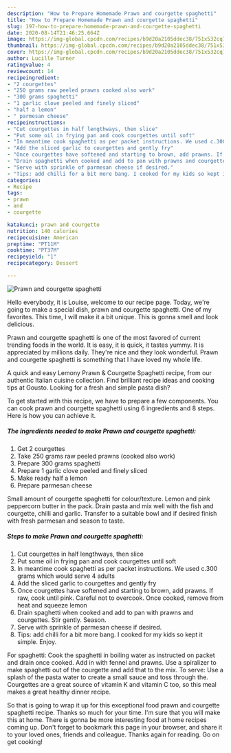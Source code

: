 ```yaml
---
description: "How to Prepare Homemade Prawn and courgette spaghetti"
title: "How to Prepare Homemade Prawn and courgette spaghetti"
slug: 197-how-to-prepare-homemade-prawn-and-courgette-spaghetti
date: 2020-08-14T21:46:25.664Z
image: https://img-global.cpcdn.com/recipes/b9d20a2105ddec38/751x532cq70/prawn-and-courgette-spaghetti-recipe-main-photo.jpg
thumbnail: https://img-global.cpcdn.com/recipes/b9d20a2105ddec38/751x532cq70/prawn-and-courgette-spaghetti-recipe-main-photo.jpg
cover: https://img-global.cpcdn.com/recipes/b9d20a2105ddec38/751x532cq70/prawn-and-courgette-spaghetti-recipe-main-photo.jpg
author: Lucille Turner
ratingvalue: 4
reviewcount: 14
recipeingredient:
- "2 courgettes"
- "250 grams raw peeled prawns cooked also work"
- "300 grams spaghetti"
- "1 garlic clove peeled and finely sliced"
- "half a lemon"
- " parmesan cheese"
recipeinstructions:
- "Cut courgettes in half lengthways, then slice"
- "Put some oil in frying pan and cook courgettes until soft"
- "In meantime cook spaghetti as per packet instructions. We used c.300 grams which would serve 4 adults"
- "Add the sliced garlic to courgettes and gently fry"
- "Once courgettes have softened and starting to brown, add prawns. If raw, cook until pink. Careful not to overcook. Once cooked, remove from heat and squeeze lemon"
- "Drain spaghetti when cooked and add to pan with prawns and courgettes. Stir gently. Season."
- "Serve with sprinkle of parmesan cheese if desired."
- "Tips: add chilli for a bit more bang. I cooked for my kids so kept it simple. Enjoy."
categories:
- Recipe
tags:
- prawn
- and
- courgette

katakunci: prawn and courgette 
nutrition: 140 calories
recipecuisine: American
preptime: "PT11M"
cooktime: "PT37M"
recipeyield: "1"
recipecategory: Dessert

---
```



![Prawn and courgette spaghetti](https://img-global.cpcdn.com/recipes/b9d20a2105ddec38/751x532cq70/prawn-and-courgette-spaghetti-recipe-main-photo.jpg)

Hello everybody, it is Louise, welcome to our recipe page. Today, we're going to make a special dish, prawn and courgette spaghetti. One of my favorites. This time, I will make it a bit unique. This is gonna smell and look delicious.

Prawn and courgette spaghetti is one of the most favored of current trending foods in the world. It is easy, it is quick, it tastes yummy. It is appreciated by millions daily. They're nice and they look wonderful. Prawn and courgette spaghetti is something that I have loved my whole life.

A quick and easy Lemony Prawn &amp; Courgette Spaghetti recipe, from our authentic Italian cuisine collection. Find brilliant recipe ideas and cooking tips at Gousto. Looking for a fresh and simple pasta dish?


To get started with this recipe, we have to prepare a few components. You can cook prawn and courgette spaghetti using 6 ingredients and 8 steps. Here is how you can achieve it.

<!--inarticleads1-->

##### The ingredients needed to make Prawn and courgette spaghetti:

1. Get 2 courgettes
1. Take 250 grams raw peeled prawns (cooked also work)
1. Prepare 300 grams spaghetti
1. Prepare 1 garlic clove peeled and finely sliced
1. Make ready half a lemon
1. Prepare  parmesan cheese


Small amount of courgette spaghetti for colour/texture. Lemon and pink peppercorn butter in the pack. Drain pasta and mix well with the fish and courgette, chilli and garlic. Transfer to a suitable bowl and if desired finish with fresh parmesan and season to taste. 

<!--inarticleads2-->

##### Steps to make Prawn and courgette spaghetti:

1. Cut courgettes in half lengthways, then slice
1. Put some oil in frying pan and cook courgettes until soft
1. In meantime cook spaghetti as per packet instructions. We used c.300 grams which would serve 4 adults
1. Add the sliced garlic to courgettes and gently fry
1. Once courgettes have softened and starting to brown, add prawns. If raw, cook until pink. Careful not to overcook. Once cooked, remove from heat and squeeze lemon
1. Drain spaghetti when cooked and add to pan with prawns and courgettes. Stir gently. Season.
1. Serve with sprinkle of parmesan cheese if desired.
1. Tips: add chilli for a bit more bang. I cooked for my kids so kept it simple. Enjoy.


For spaghetti: Cook the spaghetti in boiling water as instructed on packet and drain once cooked. Add in with fennel and prawns. Use a spiralizer to make spaghetti out of the courgette and add that to the mix. To serve: Use a splash of the pasta water to create a small sauce and toss through the. Courgettes are a great source of vitamin K and vitamin C too, so this meal makes a great healthy dinner recipe. 

So that is going to wrap it up for this exceptional food prawn and courgette spaghetti recipe. Thanks so much for your time. I'm sure that you will make this at home. There is gonna be more interesting food at home recipes coming up. Don't forget to bookmark this page in your browser, and share it to your loved ones, friends and colleague. Thanks again for reading. Go on get cooking!
